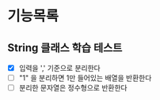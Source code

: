 # 기능목록

## String 클래스 학습 테스트
- [x] 입력을 ',' 기준으로 분리한다
- [ ] "1" 을 분리하면 1만 들어있는 배열을 반환한다
- [ ] 분리한 문자열은 정수형으로 반환한다